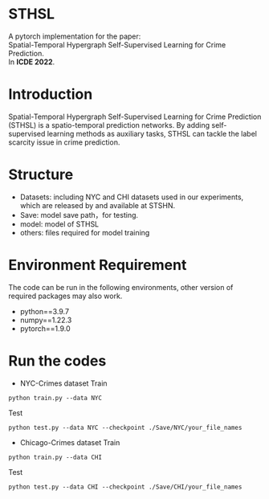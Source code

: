 # STHSL
A pytorch implementation for the paper:<br />
Spatial-Temporal Hypergraph Self-Supervised Learning for Crime Prediction.<br />
In **ICDE 2022**.

# Introduction
Spatial-Temporal Hypergraph Self-Supervised Learning for Crime Prediction (STHSL) is a spatio-temporal prediction networks. By adding self-supervised learning methods as auxiliary tasks, STHSL can tackle the label scarcity issue in crime prediction.

# Structure
* Datasets: including NYC and CHI datasets used in our experiments, which are released by and available at STSHN.
* Save: model save path，for testing.
* model: model of STHSL
* others: files required for model training 

# Environment Requirement
The code can be run in the following environments, other version of required packages may also work.
* python==3.9.7
* numpy==1.22.3
* pytorch==1.9.0

# Run the codes 
* NYC-Crimes dataset
Train
```
python train.py --data NYC
```
Test
```
python test.py --data NYC --checkpoint ./Save/NYC/your_file_names
```

* Chicago-Crimes dataset
Train
```
python train.py --data CHI
```
Test
```
python test.py --data CHI --checkpoint ./Save/CHI/your_file_names
```
